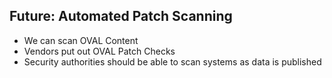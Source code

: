 ## **Future:** Automated Patch Scanning

* We can scan OVAL Content
* Vendors put out OVAL Patch Checks
* Security authorities should be able to scan systems as data is published
